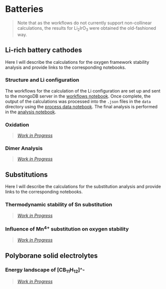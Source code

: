 # Batteries

> Note that as the workflows do not currently support non-collinear calculations, the results for Li$_2$IrO$_3$ were obtained the old-fashioned way.

## Li-rich battery cathodes

Here I will describe the calculations for the oxygen framework stability analysis and provide links to the corresponding notebooks.

### Structure and Li configuration

The workflows for the calculation of the Li configuration are set up and sent to the mongoDB server in the [workflows notebook](li_configuration/workflows.ipynb). Once complete, the output of the calculations was processed into the `.json` files in the `data` directory using the [process data notebook](li_configuration/process_data.ipynb).
The final analysis is performed in the [analysis notebook](li_configuration/analysis.ipynb).

### Oxidation

> [_Work in Progress_](../../figures/moss_fire.gif)

### Dimer Analysis

> [_Work in Progress_](../../figures/moss_fire.gif)

## Substitutions

Here I will describe the calculations for the substitution analysis and provide links to the corresponding notebooks.

### Thermodynamic stability of Sn substitution

> [_Work in Progress_](../../figures/moss_fire.gif)

### Influence of Mn$^{4+}$ substitution on oxygen stability

> [_Work in Progress_](../../figures/moss_fire.gif)

## Polyborane solid electrolytes

### Energy landscape of [CB$_{11}$H$_{12}$]^-

> [_Work in Progress_](../../figures/moss_fire.gif)

